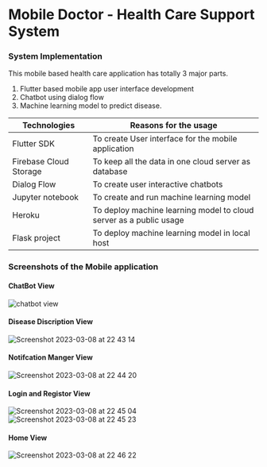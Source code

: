 # Mobile Doctor - Health Care Support System

### System Implementation

This mobile based health care application has totally 3 major parts. 
1.  Flutter based mobile app user interface development 
2.  Chatbot using dialog flow 
3.  Machine learning model to predict disease.

Technologies | Reasons for the usage  
--- | --- 
Flutter SDK | To create User interface for the mobile application 
Firebase Cloud Storage | To keep all the data in one cloud server as database 
Dialog Flow | To create user interactive chatbots 
Jupyter notebook | To create and run machine learning model 
Heroku | To deploy machine learning model to cloud server as a public usage 
Flask project | To deploy machine learning model in local host

### Screenshots of the Mobile application

#### ChatBot View
![chatbot view](https://user-images.githubusercontent.com/46677634/223781637-86ecd806-f6ed-411c-8dd0-bb0b2e67f552.png)

#### Disease Discription View
![Screenshot 2023-03-08 at 22 43 14](https://user-images.githubusercontent.com/46677634/223782461-b3233967-0e4c-4d72-bb3f-925bad705457.png)

#### Notifcation Manger View
![Screenshot 2023-03-08 at 22 44 20](https://user-images.githubusercontent.com/46677634/223782741-c62802e4-ba9b-45ab-93bd-f56d8cb479b9.png)

#### Login and Registor View
![Screenshot 2023-03-08 at 22 45 04](https://user-images.githubusercontent.com/46677634/223782966-b93ea1de-98e0-4f95-a5bf-0994a4a132d8.png)
![Screenshot 2023-03-08 at 22 45 23](https://user-images.githubusercontent.com/46677634/223783053-72e6cb94-8ef4-4898-8229-51b09a507c78.png)

#### Home View
![Screenshot 2023-03-08 at 22 46 22](https://user-images.githubusercontent.com/46677634/223783326-2b91a06c-91ab-4d13-b213-6e46ad21a541.png)
